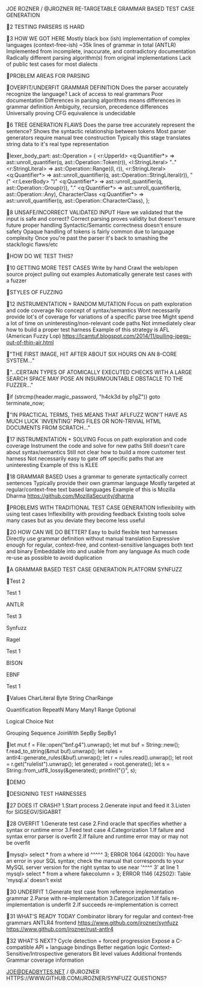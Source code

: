 JOE ROZNER / @JROZNER
RE-TARGETABLE GRAMMAR BASED TEST CASE GENERATION

2
TESTING PARSERS IS HARD

3
HOW WE GOT HERE
 Mostly black box (ish) implementation of complex languages (context-free-ish)  ~35k lines of grammar in total (ANTLR)  Implemented from incomplete, inaccurate, and contradictory documentation  Radically different parsing algorithm(s) from original implementations  Lack of public test cases for most dialects

PROBLEM AREAS FOR PARSING

OVERFIT/UNDERFIT GRAMMAR DEFINITION
 Does the parser accurately recognize the language?  Lack of access to real grammars  Poor documentation  Differences in parsing algorithms means differences in grammar definition  Ambiguity, recursion, precedence differences  Universally proving CFG equivalence is undecidable

6
TREE GENERATION FLAWS
 Does the parse tree accurately represent the sentence?  Shows the syntactic relationship between tokens  Most parser generators require manual tree construction  Typically this stage translates string data to it's real type representation

lexer_body_part: ast::Operation = { <r:UpperId> <q:Quantifier*> => ast::unroll_quantifier(q, ast::Operation::Token(r)), <l:StringLiteral> ".." <r:StringLiteral> => ast::Operation::Range((l, r)), <r:StringLiteral> <q:Quantifier*> => ast::unroll_quantifier(q, ast::Operation::StringLiteral(r)), "(" <r:LexerBody> ")" <q:Quantifier*> => ast::unroll_quantifier(q, ast::Operation::Group(r)), "." <q:Quantifier*> => ast::unroll_quantifier(q, ast::Operation::Any), CharacterClass <q:Quantifier*> => ast::unroll_quantifier(q, ast::Operation::CharacterClass),
};

8
UNSAFE/INCORRECT VALIDATED INPUT
 Have we validated that the input is safe and correct?  Correct parsing proves validity but doesn't ensure future proper handling  Syntactic/Semantic correctness doesn't ensure safety  Opaque handling of tokens is fairly common due to language complexity  Once you're past the parser it's back to smashing the stack/logic flaws/etc

HOW DO WE TEST THIS?

10
GETTING MORE TEST CASES
 Write by hand  Crawl the web/open source project pulling out examples  Automatically generate test cases with a fuzzer

STYLES OF FUZZING

12
INSTRUMENTATION + RANDOM MUTATION
 Focus on path exploration and code coverage  No concept of syntax/semantics  Wont necessarily provide lot's of coverage for variations of a specific parse tree  Might spend a lot of time on uninteresting/non-relevant code paths  Not immediately clear how to build a proper test harness  Example of this strategy is AFL (American Fuzzy Lop)  https://lcamtuf.blogspot.com/2014/11/pulling-jpegs-out-of-thin-air.html

"THE FIRST IMAGE, HIT AFTER ABOUT SIX HOURS ON AN 8-CORE SYSTEM..."

"...CERTAIN TYPES OF ATOMICALLY EXECUTED CHECKS WITH A LARGE SEARCH SPACE MAY POSE AN INSURMOUNTABLE OBSTACLE TO THE FUZZER..."

if (strcmp(header.magic_password, "h4ck3d by p1gZ")) goto terminate_now;

"IN PRACTICAL TERMS, THIS MEANS THAT AFLFUZZ WON'T HAVE AS MUCH LUCK `INVENTING' PNG FILES OR NON-TRIVIAL HTML DOCUMENTS FROM SCRATCH..."

17
INSTRUMENTATION + SOLVING
 Focus on path exploration and code coverage  Instrument the code and solve for new paths  Still doesn't care about syntax/semantics  Still not clear how to build a more customer test harness  Not necessarily easy to gate off specific paths that are uninteresting  Example of this is KLEE

18
GRAMMAR BASED
 Uses a grammar to generate syntactically correct sentences  Typically provide their own grammar language  Mostly targeted at regular/context-free text based languages  Example of this is Mozilla Dharma  https://github.com/MozillaSecurity/dharma

PROBLEMS WITH TRADITIONAL TEST CASE GENERATION
 Inflexibility with using test cases  Inflexibility with providing feedback  Existing tools solve many cases but as you deviate they become less useful

20
HOW CAN WE DO BETTER?
 Easy to build flexible test harnesses  Directly use grammar definition without manual translation  Expressive enough for regular, context-free, and context-sensitive languages
both text and binary
 Embeddable into and usable from any language  As much code re-use as possible to avoid duplication

A GRAMMAR BASED TEST CASE GENERATION PLATFORM
SYNFUZZ

Test 2

Test 1

ANTLR

Test 3

Synfuzz

Ragel

Test 1

BISON

EBNF

Test 1

Values CharLiteral
Byte String CharRange

Quantification RepeatN Many Many1 Range Optional

Logical Choice
Not

Grouping Sequence JoinWith
SepBy SepBy1

let mut f = File::open("bnf.g4").unwrap(); let mut buf = String::new(); f.read_to_string(&mut buf).unwrap(); let rules = antlr4::generate_rules(&buf).unwrap(); let r = rules.read().unwrap(); let root = r.get("rulelist").unwrap(); let generated = root.generate(); let s = String::from_utf8_lossy(&generated); println!("{}", s);

DEMO

DESIGNING TEST HARNESSES

27
DOES IT CRASH?
1.Start process 2.Generate input and feed it 3.Listen for SIGSEGV/SIGABRT

28
OVERFIT
1.Generate test case 2.Find oracle that specifies whether a syntax or runtime error 3.Feed test case 4.Categorization
1.If failure and syntax error parser is overfit 2.If failure and runtime error may or may not be overfit

mysql> select * from a where id ^^^^^ 3; ERROR 1064 (42000): You have an error in your SQL syntax; check the manual that corresponds to your MySQL server version for the right syntax to use near '^^^^ 3' at line 1
mysql> select * from a where fakecolumn = 3; ERROR 1146 (42S02): Table 'mysql.a' doesn't exist

30
UNDERFIT
1.Generate test case from reference implementation grammar 2.Parse with re-implementation 3.Categorization
1.If fails re-implementation is underfit 2.If succeeds re-implementation is correct

31
WHAT'S READY TODAY
 Combinator library for regular and context-free grammars  ANTLR4 frontend  https://www.github.com/jrozner/synfuzz  https://www.github.com/jrozner/rust-antlr4

32
WHAT'S NEXT?
 Cycle detection + forced progression  Expose a C-compatible API + language bindings  Better negation logic  Context-Sensitive/Introspective generators  Bit level values  Additional frontends  Grammar coverage information

JOE@DEADBYTES.NET / @JROZNER HTTPS://WWW.GITHUB.COM/JROZNER/SYNFUZZ
QUESTIONS?

